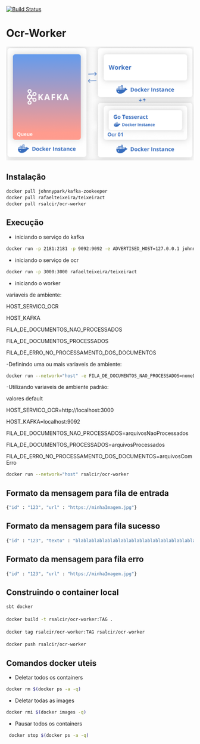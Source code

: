 [![Build Status](https://travis-ci.org/rsalcir/ocr-worker.svg?branch=master)](https://travis-ci.org/rsalcir/ocr-worker)
# Ocr-Worker
![screenshot](diagrama_de_funcionamento.png)

## Instalação
``` sh
docker pull johnnypark/kafka-zookeeper
docker pull rafaelteixeira/teixeiract
docker pull rsalcir/ocr-worker
```

## Execução
* iniciando o serviço do kafka
``` sh
docker run -p 2181:2181 -p 9092:9092 -e ADVERTISED_HOST=127.0.0.1 johnnypark/kafka-zookeeper
```
* iniciando o serviço de ocr
``` sh
docker run -p 3000:3000 rafaelteixeira/teixeiract
```
* iniciando o worker

variaveis de ambiente:

HOST_SERVICO_OCR

HOST_KAFKA

FILA_DE_DOCUMENTOS_NAO_PROCESSADOS

FILA_DE_DOCUMENTOS_PROCESSADOS

FILA_DE_ERRO_NO_PROCESSAMENTO_DOS_DOCUMENTOS

-Definindo uma ou mais variaveis de ambiente:

``` sh
docker run --network="host" -e FILA_DE_DOCUMENTOS_NAO_PROCESSADOS=nomeDaFilaDeNaoProcessados -e FILA_DE_DOCUMENTOS_PROCESSADOS=nomeDaFilaDeProcessado -e ... rsalcir/ocr-worker
```
-Utilizando variaveis de ambiente padrão:

valores default

HOST_SERVICO_OCR=http://localhost:3000

HOST_KAFKA=localhost:9092

FILA_DE_DOCUMENTOS_NAO_PROCESSADOS=arquivosNaoProcessados

FILA_DE_DOCUMENTOS_PROCESSADOS=arquivosProcessados

FILA_DE_ERRO_NO_PROCESSAMENTO_DOS_DOCUMENTOS=arquivosComErro
``` sh
docker run --network="host" rsalcir/ocr-worker
```
## Formato da mensagem para fila de entrada
``` sh
{"id" : "123", "url" : "https://minhaImagem.jpg"}
```
## Formato da mensagem para fila sucesso
``` sh
{"id" : "123", "texto" : "blablablablablablablablablablablablablablablablablabla..."}
```
## Formato da mensagem para fila erro
``` sh
{"id" : "123", "url" : "https://minhaImagem.jpg"}
```
## Construindo o container local
``` sh
sbt docker

docker build -t rsalcir/ocr-worker:TAG .

docker tag rsalcir/ocr-worker:TAG rsalcir/ocr-worker

docker push rsalcir/ocr-worker
```
## Comandos docker uteis
* Deletar todos os containers
``` sh
docker rm $(docker ps -a -q)
```
* Deletar todas as images
``` sh
docker rmi $(docker images -q)
 ```
 * Pausar todos os containers
``` sh
 docker stop $(docker ps -a -q)
```
